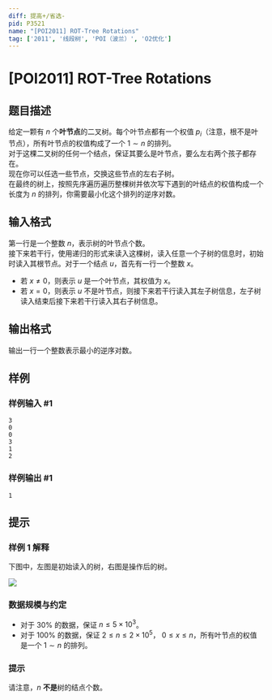 ```yaml
---
diff: 提高+/省选-
pid: P3521
name: "[POI2011] ROT-Tree Rotations"
tag: ['2011', '线段树', 'POI（波兰）', 'O2优化']
---
```

# [POI2011] ROT-Tree Rotations
## 题目描述

给定一颗有 $n$ 个**叶节点**的二叉树。每个叶节点都有一个权值 $p_i$（注意，根不是叶节点），所有叶节点的权值构成了一个 $1 \sim n$ 的排列。  
对于这棵二叉树的任何一个结点，保证其要么是叶节点，要么左右两个孩子都存在。  
现在你可以任选一些节点，交换这些节点的左右子树。  
在最终的树上，按照先序遍历遍历整棵树并依次写下遇到的叶结点的权值构成一个长度为 $n$ 的排列，你需要最小化这个排列的逆序对数。
## 输入格式

第一行是一个整数 $n$，表示树的叶节点个数。  
接下来若干行，使用递归的形式来读入这棵树，读入任意一个子树的信息时，初始时读入其根节点。对于一个结点 $u$，首先有一行一个整数 $x$。
- 若 $x \neq 0$，则表示 $u$ 是一个叶节点，其权值为 $x$。
- 若 $x = 0$，则表示 $u$ 不是叶节点，则接下来若干行读入其左子树信息，左子树读入结束后接下来若干行读入其右子树信息。
## 输出格式

输出一行一个整数表示最小的逆序对数。
## 样例

### 样例输入 #1
```
3
0
0
3
1
2

```
### 样例输出 #1
```
1
```
## 提示

### 样例 1 解释

下图中，左图是初始读入的树，右图是操作后的树。

![](https://cdn.luogu.com.cn/upload/image_hosting/r84e2l05.png)

### 数据规模与约定

- 对于 $30\%$ 的数据，保证 $n \leq 5 \times 10^3$。
- 对于 $100\%$ 的数据，保证 $2 \leq n \leq 2 \times 10^5$， $0 \leq x \leq n$，所有叶节点的权值是一个 $1 \sim n$ 的排列。

### 提示

请注意，$n$ **不是**树的结点个数。

